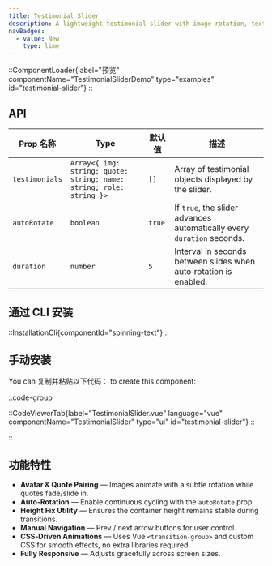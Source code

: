 ```yaml
---
title: Testimonial Slider
description: A lightweight testimonial slider with image rotation, text transitions, and optional auto‑rotation.
navBadges:
  - value: New
    type: lime
---
```


::ComponentLoader{label="预览" componentName="TestimonialSliderDemo" type="examples" id="testimonial-slider"}
::

## API

| Prop 名称      | Type                                                                | 默认值 | 描述                                                                   |
| -------------- | ------------------------------------------------------------------- | ------ | ---------------------------------------------------------------------- |
| `testimonials` | `Array<{ img: string; quote: string; name: string; role: string }>` | `[]`   | Array of testimonial objects displayed by the slider.                  |
| `autoRotate`   | `boolean`                                                           | `true` | If `true`, the slider advances automatically every `duration` seconds. |
| `duration`     | `number`                                                            | `5`    | Interval in seconds between slides when auto‑rotation is enabled.      |

## 通过 CLI 安装

::InstallationCli{componentId="spinning-text"}
::

## 手动安装

You can 复制并粘贴以下代码： to create this component:

::code-group

::CodeViewerTab{label="TestimonialSlider.vue" language="vue" componentName="TestimonialSlider" type="ui" id="testimonial-slider"}
::

::

## 功能特性

- **Avatar & Quote Pairing** — Images animate with a subtle rotation while quotes fade/slide in.
- **Auto‑Rotation** — Enable continuous cycling with the `autoRotate` prop.
- **Height Fix Utility** — Ensures the container height remains stable during transitions.
- **Manual Navigation** — Prev / next arrow buttons for user control.
- **CSS‑Driven Animations** — Uses Vue `<transition-group>` and custom CSS for smooth effects, no extra libraries required.
- **Fully Responsive** — Adjusts gracefully across screen sizes.
